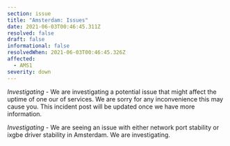 ```yaml
---
section: issue
title: "Amsterdam: Issues"
date: 2021-06-03T00:46:45.311Z
resolved: false
draft: false
informational: false
resolvedWhen: 2021-06-03T00:46:45.326Z
affected:
  - AMS1
severity: down
---
```

*Investigating* - We are investigating a potential issue that might affect the uptime of one our of services. We are sorry for any inconvenience this may cause you. This incident post will be updated once we have more information.

*Investigating* - We are seeing  an issue with either network port stability or ixgbe driver stability in Amsterdam. We are investigating.